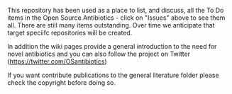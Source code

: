 This repository has been used as a place to list, and discuss, all the To Do items in the Open Source Antibiotics - click on "Issues" above to see them all. There are still many items outstanding. Over time we anticipate that target speciifc repositories will be created.

In addition the wiki pages provide a general introduction to the need for novel antibiotics and you can also follow the project on Twitter (https://twitter.com/OSantibiotics)

If you want contribute publications to the general literature folder please check the copyright before doing so.
